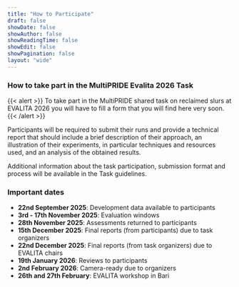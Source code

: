 ```yaml
---
title: "How to Participate"
draft: false
showDate: false
showAuthor: false
showReadingTime: false
showEdit: false
showPagination: false
layout: "wide"
---
```

<style>
.prose, .prose-lg {
    max-width: none !important;
}
.container {
    max-width: 95vw !important;
}
</style>

### How to take part in the MultiPRIDE Evalita 2026 Task
{{< alert >}}
To take part in the MultiPRIDE shared task on reclaimed slurs at EVALITA 2026 you will have to fill a form that you will find here very soon.
{{< /alert >}}

Participants will be required to submit their runs and provide a technical report that should include a brief description of their approach, an illustration of their experiments, in particular techniques and resources used, and an analysis of the obtained results.

Additional information about the task participation, submission format and process will be available in the Task guidelines.

### Important dates
- **22nd September 2025**: Development data available to participants
- **3rd - 17th November 2025**: Evaluation windows
- **28th November 2025**: Assessments returned to participants
- **15th December 2025**: Final reports (from participants) due to task organizers
- **22nd December 2025**: Final reports (from task organizers) due to EVALITA chairs
- **19th January 2026**: Reviews to participants
- **2nd February 2026**: Camera-ready due to organizers
- **26th and 27th February**: EVALITA workshop in Bari
